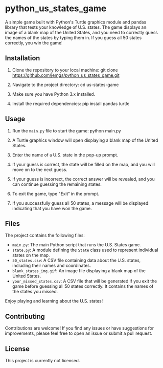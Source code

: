 # python_us_states_game

A simple game built with Python's Turtle graphics module and pandas library that tests your knowledge of U.S. states. The game displays an image of a blank map of the United States, and you need to correctly guess the names of the states by typing them in. If you guess all 50 states correctly, you win the game!

## Installation

1. Clone the repository to your local machine:
git clone https://github.com/jemgs/python_us_states_game.git

2. Navigate to the project directory:
cd us-states-game

3. Make sure you have Python 3.x installed.

4. Install the required dependencies:
pip install pandas turtle

## Usage

1. Run the `main.py` file to start the game:
python main.py

2. A Turtle graphics window will open displaying a blank map of the United States.

3. Enter the name of a U.S. state in the pop-up prompt.

4. If your guess is correct, the state will be filled on the map, and you will move on to the next guess.

5. If your guess is incorrect, the correct answer will be revealed, and you can continue guessing the remaining states.

6. To exit the game, type "Exit" in the prompt.

7. If you successfully guess all 50 states, a message will be displayed indicating that you have won the game.

## Files

The project contains the following files:

- `main.py`: The main Python script that runs the U.S. States game.
- `state.py`: A module defining the `State` class used to represent individual states on the map.
- `50_states.csv`: A CSV file containing data about the U.S. states, including their names and coordinates.
- `blank_states_img.gif`: An image file displaying a blank map of the United States.
- `your_missed_states.csv`: A CSV file that will be generated if you exit the game before guessing all 50 states correctly. It contains the names of the states you missed.

Enjoy playing and learning about the U.S. states!

## Contributing

Contributions are welcome! If you find any issues or have suggestions for improvements, please feel free to open an issue or submit a pull request.

## License

This project is currently not licensed.

